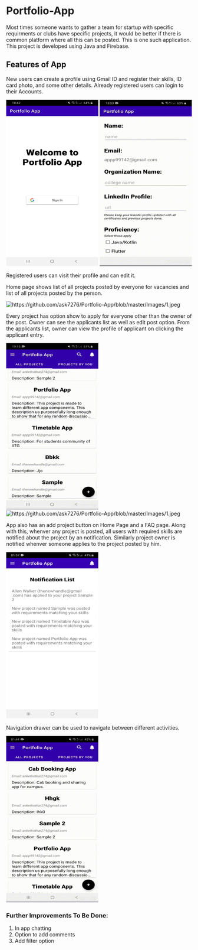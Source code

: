 # Portfolio-App

Most times someone wants to gather a team for startup with specific requirments or clubs have specific projects, it would be better if there is common platform where all this can be posted. This is one such application. This project is developed using Java and Firebase.

## Features of App

New users can create a profile using Gmail ID and register their skills, ID card photo, and some other details. Already registered users can login to their Accounts. 

<img src="https://github.com/ask7276/Portfolio-App/blob/master/Images/1.jpeg" alt="https://github.com/ask7276/Portfolio-App/blob/master/Images/1.jpeg" width="250" height="450"> <img src="https://github.com/ask7276/Portfolio-App/blob/master/Images/2.gif" alt="https://github.com/ask7276/Portfolio-App/blob/master/Images/1.jpeg" width="250" height="450"> 

Registered users can visit their profile and can edit it.

Home page shows list of all projects posted by everyone for vacancies and list of all projects posted by the person. 

<img src="./Images/4.gif" alt="https://github.com/ask7276/Portfolio-App/blob/master/Images/1.jpeg" width="250" height="450">

Every project has option show to apply for everyone other than the owner of the post. Owner can see the applicants list as well as edit post option. From the applicants list, owner can view the profile of applicant on clicking the applicant entry.

<img src="./Images/3.gif" alt="https://github.com/ask7276/Portfolio-App/blob/master/Images/1.jpeg" width="250" height="450"> <img src="./Images/7.gif" alt="https://github.com/ask7276/Portfolio-App/blob/master/Images/1.jpeg" width="250" height="450">

App also has an add project button on Home Page and a FAQ page. Along with this, whenver any project is posted, all users with required skills are notified about the project by an notification. Similarly project owner is notified whenver someone applies to the project posted by him. 

<img src="./Images/8.jpeg" alt="https://github.com/ask7276/Portfolio-App/blob/master/Images/1.jpeg" width="250" height="450">

Navigation drawer can be used to navigate between different activities.

<img src="./Images/6.gif" alt="https://github.com/ask7276/Portfolio-App/blob/master/Images/1.jpeg" width="250" height="450">

### Further Improvements To Be Done:
1. In app chatting
2. Option to add comments
3. Add filter option